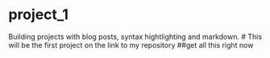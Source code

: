 # project_1
Building projects with blog posts, syntax hightlighting and markdown. # This will be the first project on the link to my repository ##get all this right now 
